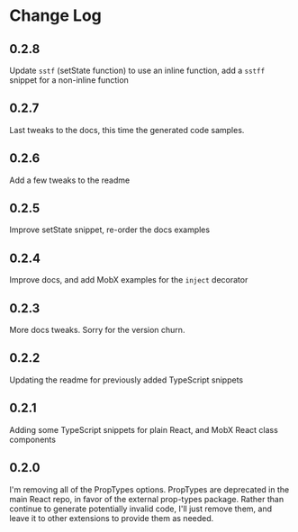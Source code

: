 # Change Log

## 0.2.8

Update `sstf` (setState function) to use an inline function, add a `sstff` snippet for a non-inline function

## 0.2.7

Last tweaks to the docs, this time the generated code samples.

## 0.2.6

Add a few tweaks to the readme

## 0.2.5

Improve setState snippet, re-order the docs examples

## 0.2.4

Improve docs, and add MobX examples for the `inject` decorator

## 0.2.3

More docs tweaks. Sorry for the version churn. 

## 0.2.2

Updating the readme for previously added TypeScript snippets

## 0.2.1

Adding some TypeScript snippets for plain React, and MobX React class components

## 0.2.0

I'm removing all of the PropTypes options.  PropTypes are deprecated in the main React repo, in favor of the external prop-types package.  Rather than continue to generate potentially invalid code, I'll just remove them, and leave it to other extensions to provide them as needed.